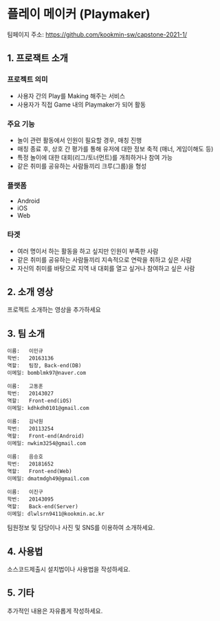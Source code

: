 # 플레이 메이커 (Playmaker)

팀페이지 주소: https://github.com/kookmin-sw/capstone-2021-1/

## 1. 프로잭트 소개

### 프로젝트 의미

* 사용자 간의 Play를 Making 해주는 서비스
* 사용자가 직접 Game 내의 Playmaker가 되어 활동
            
### 주요 기능

* 놀이 관련 활동에서 인원이 필요할 경우, 매칭 진행
* 매칭 종료 후, 상호 간 평가를 통해 유저에 대한 정보 축적 (매너, 게임이해도 등)
* 특정 놀이에 대한 대회(리그/토너먼트)를 개최하거나 참여 가능
* 같은 취미를 공유하는 사람들끼리 크루(그룹)을 형성

### 플랫폼

* Android
* iOS
* Web

### 타겟

* 여러 명이서 하는 활동을 하고 싶지만 인원이 부족한 사람
* 같은 취미를 공유하는 사람들끼리 지속적으로 연락을 취하고 싶은 사람
* 자신의 취미를 바탕으로 지역 내 대회를 열고 싶거나 참여하고 싶은 사람


## 2. 소개 영상

프로젝트 소개하는 영상을 추가하세요


## 3. 팀 소개
~~~~~~~~~~
이름:   이민규
학번:   20163136
역할:   팀장, Back-end(DB)
이메일: bomblmk97@naver.com
~~~~~~~~~~
~~~~~~~~~~
이름:   고동훈
학번:   20143027
역할:   Front-end(iOS)
이메일: kdhkdh0101@gmail.com
~~~~~~~~~~
~~~~~~~~~~
이름:   김낙원
학번:   20113254
역할:   Front-end(Android)
이메일: nwkim3254@gmail.com
~~~~~~~~~~
~~~~~~~~~~
이름:   음승호
학번:   20181652
역할:   Front-end(Web)
이메일: dmatmdgh49@gmail.com
~~~~~~~~~~
~~~~~~~~~~
이름:   이진구
학번:   20143095
역할:   Back-end(Server)
이메일: dlwlsrn9411@kookmin.ac.kr
~~~~~~~~~~

팀원정보 및 담당이나 사진 및 SNS를 이용하여 소개하세요.


## 4. 사용법

소스코드제출시 설치법이나 사용법을 작성하세요.


## 5. 기타

추가적인 내용은 자유롭게 작성하세요.



